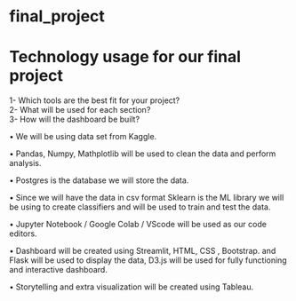 # final_project


# Technology usage for our final project

1-	Which tools are the best fit for your project?<br>
2-	What will be used for each section? <br>
3-	How will the dashboard be built?


•	We will be using data set from Kaggle.

•	Pandas, Numpy, Mathplotlib will be used to clean the data and perform analysis.

•	Postgres is the database we will store the data.

•	Since we will have the data in csv format Sklearn is the ML library we will be using to create classifiers and will be used to train and test the data.

•	Jupyter Notebook / Google Colab / VScode will be used as our code editors.

•	Dashboard will be created using Streamlit, HTML, CSS , Bootstrap. 
and Flask will be used to display the data, D3.js will be used for fully functioning and interactive dashboard.

•	Storytelling and extra visualization will be created using Tableau.



